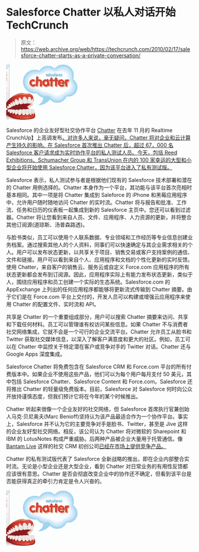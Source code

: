 # Salesforce Chatter 以私人对话开始 TechCrunch

> 原文：<https://web.archive.org/web/https://techcrunch.com/2010/02/17/salesforce-chatter-starts-as-a-private-conversation/>

![](img/44c95c1dfb2669feaf7f7f37768cec8e.png)

Salesforce 的企业友好型社交协作平台 [Chatter](https://web.archive.org/web/20221006173735/http://www.salesforce.com/chatter/) 在去年 11 月的 Realtime CrunchUp】上高调发布[。对许多人来说，毫无疑问，Chatter 将对企业和云计算产生持久的影响。在 Salesforce 首次推出 Chatter 后，超过 67，000 名 Salesforce 客户请求成为实时协作平台的私人测试人员。今天，包括 Reed Exhibitions、Schumacher Group 和 TransUnion 在内的 100 家幸运的大型和小型企业将开始使用 Salesforce Chatter，因为该平台进入了私有测试版。](https://web.archive.org/web/20221006173735/https://beta.techcrunch.com/2009/11/18/dreamforce-salesforce-launches-real-time-social-network-salesforce-chatter/)

Salesforce 表示，私人测试参与者是根据他们现有的 Salesforce 技术部署和潜在的 Chatter 用例选择的。Chatter 本身作为一个平台，其功能与该平台首次亮相时基本相同。其中一项是将 Chatter 集成到 Saleforce 的 iPhone 和黑莓应用程序中，允许用户随时随地访问 Chatter 的实时流。Chatter 将与报告和批准、工作流、任务和日历的仪表板一起集成到新的 Salesforce 主页中。您还可以看到过滤器。Chatter 将让您看到来自人员、文件、应用程序、人力资源的更新，并将整合其他订阅源(道琼斯、汤普森路透)。

与脸书类似，员工可以使用个人联系数据、专业领域和工作经历等专业信息创建业务档案。通过搜索其他人的个人资料，同事们可以快速确定与其企业需求相关的个人。用户可以发布状态更新，以共享关于项目、销售交易或客户支持案例的通信、文件和链接。用户可以看到来自个人、应用程序和文档的个性化更新的实时反馈。使用 Chatter，来自客户的销售云、服务云或自定义 Force.com 应用程序的所有状态更新都会发布到订阅源。因此，应用程序实际上有能力发布状态更新，类似于人，围绕应用程序和员工创建一个实际的生态系统。Salesforce.com 的 AppExchange 上列出的任何应用程序都能够将更新流式传输到 Chatter 摘要。由于它们是在 Force.com 平台上交付的，开发人员可以构建或增强云应用程序来使用 Chatter 的配置文件、实时流和 API。

共享是 Chatter 的一个重要组成部分，用户可以搜索 Chatter 摘要来访问、共享和下载任何材料。员工可以管理谁有权访问某些信息。如果 Chatter 不与消费者社交网络集成，它就不会是一个可行的企业交流平台。Chatter 允许员工从脸书和 Twitter 获取社交媒体信息，以深入了解客户满意度和更大的社区。例如，员工可以在 Chatter 中监控关于特定潜在客户或竞争对手的 Twitter 对话。Chatter 还与 Google Apps 深度集成。

Salesforce Chatter 将免费包含在 Salesforce CRM 和 Force.com 平台的所有付费版本中。如果企业不使用这些产品，他们可以为每个用户每月支付 50 美元，其中包括 Salesforce Chatter、Salesforce Content 和 Force.com。Salesforce 还将推出 Chatter 的轻量级免费版本。目前，Salesforce 对 Salesforce 何时向公众开放持谨慎态度，但我们预计它将在今年的某个时候推出。

Chatter 听起来很像一个企业友好的社交网络，但 Salesforce 首席执行官兼创始人马克·贝尼奥夫(Marc Benioff)坚持认为该产品最适合作为一个协作平台。事实上，Salesforce 并不认为它的主要竞争对手是脸书、Twitter，甚至是 Jive 这样的企业友好型社交网络。相反，该公司认为 Chatter 将对微软的 Sharepoint 和 IBM 的 LotusNotes 构成严重威胁。后两种产品被企业大量用于托管通信。像 [Bantam Live](https://web.archive.org/web/20221006173735/http://www.bantamlive.com/) 这样的社交 CRM 初创公司[已经在市场上提供竞争产品。](https://web.archive.org/web/20221006173735/https://beta.techcrunch.com/2010/02/03/bantam-live-social-crm/)

Chatter 的私有测试版代表了 Salesforce 全新战略的推出，即在企业内部整合实时流。无论是小型企业还是大型企业，看到 Chatter 对日常业务的有用性反馈都应该很有意思。Chatter 是否会彻底改变企业中的协作还不确定，但看到该平台是否能获得真正的牵引力肯定是令人兴奋的。

![](img/b2aa4a296359c4d976c229adf4f8ea6e.png)